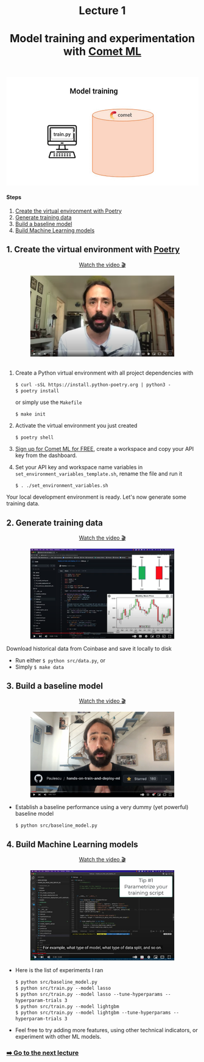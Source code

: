 <div align="center">
    <h1>Lecture 1</h1>
    <h1>Model training and experimentation with <a href="https://www.comet.com/signup?utm_source=pau&utm_medium=partner&utm_content=github">Comet ML </a></h1>
</div>

<br />

<p align="center">
    <a href="https://www.comet.com/signup?utm_source=pau&utm_medium=partner&utm_content=github">
    <img src="../images/lecture_1.gif" width='750' />
    </a>
</p>

#### Steps

1. [Create the virtual environment with Poetry](#1-create-the-virtual-environment-with-poetry)
2. [Generate training data](#2-generate-training-data)
3. [Build a baseline model](#3-build-a-baseline-model)
4. [Build Machine Learning models](#4-build-machine-learning-models)



## 1. Create the virtual environment with [Poetry](https://python-poetry.org/docs/)

<div align="center">
  <a href="https://www.youtube.com/watch?v=xLtP7zSJwvE">
      <p>Watch the video 🎬</p>
    <img src="../images/video_1.png" alt="Create virtual environment with Poetry" style="width:75%;">
  </a>
</div>

<br>

1. Create a Python virtual environment with all project dependencies with
    ```
    $ curl -sSL https://install.python-poetry.org | python3 -
	$ poetry install
    ```
    or simply use the `Makefile`
    ```
    $ make init
    ```

2. Activate the virtual environment you just created
    ```
    $ poetry shell
    ```

3. [Sign up for Comet ML for FREE](https://www.comet.com/signup?utm_source=pau&utm_medium=partner&utm_content=github), create a workspace and copy your API key from the dashboard.

4. Set your API key and workspace name variables in `set_environment_variables_template.sh`, rename the file and run it
    ```
    $ . ./set_environment_variables.sh
    ```

Your local development environment is ready. Let's now generate some training data.

## 2. Generate training data

<div align="center">
  <a href="https://www.youtube.com/watch?v=u6dFm85hXK4">
    <p>Watch the video 🎬</p>
    <img src="../images/02_video_cover.png" alt="Create virtual environment with Poetry" style="width:75%;">
  </a>
</div>


Download historical data from Coinbase and save it locally to disk

- Run either `$ python src/data.py`, or
- Simply `$ make data`

## 3. Build a baseline model

<div align="center">
  <a href="https://www.youtube.com/watch?v=kOrmsVFlXkI">
    <p>Watch the video 🎬</p>
    <img src="../images/03_video_cover.png" alt="Create a simple, yet powerful, baseline model" style="width:75%;">
  </a>
</div>


- Establish a baseline performance using a very dummy (yet powerful) baseline model
    ```
    $ python src/baseline_model.py
    ```

## 4. Build Machine Learning models

<div align="center">
  <a href="https://www.youtube.com/watch?v=Sx7k0iDqy9I">
    <p>Watch the video 🎬</p>
    <img src="../images/04_video_cover.png" alt="Create a simple, yet powerful, baseline model" style="width:75%;">
  </a>
</div>

- Here is the list of experiments I ran
    ```
    $ python src/baseline_model.py
    $ python src/train.py --model lasso
    $ python src/train.py --model lasso --tune-hyperparams --hyperparam-trials 3
    $ python src/train.py --model lightgbm
    $ python src/train.py --model lightgbm --tune-hyperparams --hyperparam-trials 3
    ```

- Feel free to try adding more features, using other technical indicators, or experiment with other ML models.


### [➡️ Go to the next lecture](../lectures/02_model_deployment.md)

